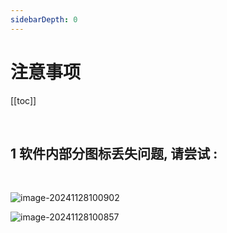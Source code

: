 ```yaml
---
sidebarDepth: 0
---
```


# 注意事项

[[toc]]

<br>

## 1 软件内部分图标丢失问题, 请尝试 :
 <br>

![image-20241128100902](/images/00/20241128100902.png)

![image-20241128100857](/images/00/20241128100857.png)

<br>
<br>